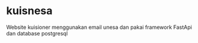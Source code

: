 # kuisnesa
Website kuisioner menggunakan email unesa dan pakai framework FastApi dan database postgresql
